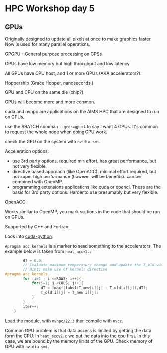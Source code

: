 HPC Workshop day 5
==================

## GPUs

Originally designed to update all pixels at once to make graphics faster. Now is used for many parallel operations.

GPGPU - General purpose processing on GPSs

GPUs have low memory but high throughput and low latency.

All GPUs have CPU host, and 1 or more GPUs (AKA accelerators?).

Hoppership (Grace Hopper, nanoseconds.).

GPU and CPU on the same die (chip?).

GPUs will become more and more common.

cuda and nvhpc are applications on the AIMS HPC that are designed to run on GPUs.

use the SBATCH comman `--gres=gpu:4` to say I want 4 GPUs. It's common to request the whole node when doing GPU work.

check the GPU on the system with `nvidia-smi`.

Acceleration options:

- use 3rd party options. required min effort, has great performance, but not very flexible.
- directive based approach (like OpenACC). minimal effort required, but not super high performance (however will be benefits). can be combined with OpenMP.
- programming extensions  applications like cuda or opencl. These are the basis for 3rd party options. Harder to use presumably but very flexible.

OpenACC

Works similar to OpenMP, you mark sections in the code that should be run on GPUs.

Supported by C++ and Fortran. 

Look into [cuda-python](https://developer.nvidia.com/cuda-python).

`#pragma acc kernels` is a marker to send something to the accelerators. The example below is taken from `heat_accv1.c`

```c
		dT = 0.0;
		// Evaluate maximum temperature change and update the T_old with T_new for next iteration
		// Hint: make use of kernels directive
#pragma acc kernels
		for (i=1 ; i <=ROWS; i++){
			for(j=1; j <COLS; j++){
				dT = fmaxf(fabsf(T_new[i][j] - T_old[i][j]),dT);
				T_old[i][j] = T_new[i][j];
			}
		}
		iter++;
	}
```

Load the module, with `nvhpc/22.3` then compile with `nvcc`.

Common GPU problem is that data access is limited by getting the data form the CPU. In `heat_accv2.c` we put the data into the cpu first. In this case, we are bound by the memory limits of the GPU. Check memory of GPU with `nvidia-smi`.

